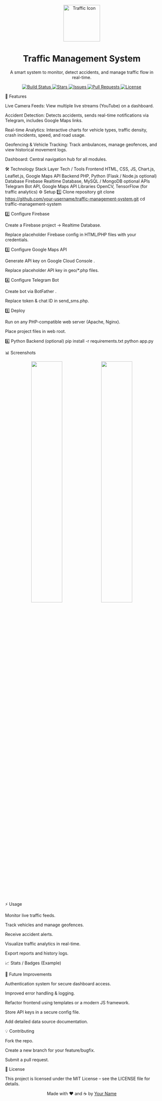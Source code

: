 <p align="center"> <img width="120px" src="https://cdn-icons-png.flaticon.com/512/483/483947.png" alt="Traffic Icon" /> <h1 align="center">Traffic Management System</h1> <p align="center">A smart system to monitor, detect accidents, and manage traffic flow in real-time.</p> </p> <p align="center"> <a href="https://github.com/your-username/traffic-management-system/actions"> <img alt="Build Status" src="https://img.shields.io/github/actions/workflow/status/your-username/traffic-management-system/main.yml?branch=main" /> </a> <a href="https://github.com/your-username/traffic-management-system/stargazers"> <img alt="Stars" src="https://img.shields.io/github/stars/your-username/traffic-management-system?style=social" /> </a> <a href="https://github.com/your-username/traffic-management-system/issues"> <img alt="Issues" src="https://img.shields.io/github/issues/your-username/traffic-management-system" /> </a> <a href="https://github.com/your-username/traffic-management-system/pulls"> <img alt="Pull Requests" src="https://img.shields.io/github/issues-pr/your-username/traffic-management-system" /> </a> <a href="https://opensource.org/licenses/MIT"> <img alt="License" src="https://img.shields.io/badge/license-MIT-green" /> </a> </p>
🚦 Features

Live Camera Feeds: View multiple live streams (YouTube) on a dashboard.

Accident Detection: Detects accidents, sends real-time notifications via Telegram, includes Google Maps links.

Real-time Analytics: Interactive charts for vehicle types, traffic density, crash incidents, speed, and road usage.

Geofencing & Vehicle Tracking: Track ambulances, manage geofences, and view historical movement logs.

Dashboard: Central navigation hub for all modules.

🛠️ Technology Stack
Layer	Tech / Tools
Frontend	HTML, CSS, JS, Chart.js, Leaflet.js, Google Maps API
Backend	PHP, Python (Flask / Node.js optional)
Database	Firebase Realtime Database, MySQL / MongoDB optional
APIs	Telegram Bot API, Google Maps API
Libraries	OpenCV, TensorFlow (for traffic analytics)
⚙️ Setup
1️⃣ Clone repository
git clone https://github.com/your-username/traffic-management-system.git
cd traffic-management-system

2️⃣ Configure Firebase

Create a Firebase project → Realtime Database.

Replace placeholder Firebase config in HTML/PHP files with your credentials.

3️⃣ Configure Google Maps API

Generate API key on Google Cloud Console
.

Replace placeholder API key in geo/*.php files.

4️⃣ Configure Telegram Bot

Create bot via BotFather
.

Replace token & chat ID in send_sms.php.

5️⃣ Deploy

Run on any PHP-compatible web server (Apache, Nginx).

Place project files in web root.

6️⃣ Python Backend (optional)
pip install -r requirements.txt
python app.py

📊 Screenshots
<p align="center"> <img width="45%" src="https://i.imgur.com/your-dashboard-screenshot.png" /> <img width="45%" src="https://i.imgur.com/your-map-screenshot.png" /> </p>
⚡ Usage

Monitor live traffic feeds.

Track vehicles and manage geofences.

Receive accident alerts.

Visualize traffic analytics in real-time.

Export reports and history logs.

📈 Stats / Badges (Example)








🚀 Future Improvements

Authentication system for secure dashboard access.

Improved error handling & logging.

Refactor frontend using templates or a modern JS framework.

Store API keys in a secure config file.

Add detailed data source documentation.

💡 Contributing

Fork the repo.

Create a new branch for your feature/bugfix.

Submit a pull request.

📄 License

This project is licensed under the MIT License – see the LICENSE
 file for details.

<p align="center"> Made with ❤️ and ☕ by <a href="https://github.com/your-username">Your Name</a> </p>

